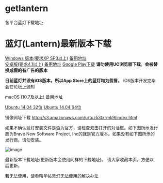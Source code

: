 # getlantern
各平台蓝灯下载地址
# 蓝灯(Lantern)最新版本下载

[Windows 版本(要求XP SP3以上)](https://raw.githubusercontent.com/getlantern/lantern-binaries/master/lantern-installer.exe)      [备用地址](https://s3.amazonaws.com/lantern/lantern-installer.exe)  
[安卓版(要求4.1以上)](https://raw.githubusercontent.com/getlantern/lantern-binaries/master/lantern-installer.apk)               [备用地址](https://s3.amazonaws.com/lantern/lantern-installer.apk) [Google Play下载](https://play.google.com/store/apps/details?id=org.getlantern.lantern) **请勿使用UC浏览器下载，会被替换成假的有广告的版本**  

**目前蓝灯并没有iOS版本，所以App Store上的蓝灯均为假冒。** iOS版本开发完毕会在论坛上通知

[macOS (10.7及以上)](https://raw.githubusercontent.com/getlantern/lantern-binaries/master/lantern-installer.dmg)              [备用地址](https://s3.amazonaws.com/lantern/lantern-installer.dmg) 

[Ubuntu 14.04 32位](https://raw.githubusercontent.com/getlantern/lantern-binaries/master/lantern-installer-32-bit.deb)
[Ubuntu 14.04 64位](https://raw.githubusercontent.com/getlantern/lantern-binaries/master/lantern-installer-64-bit.deb)


镜像网址下载
http://s3.amazonaws.com/urtuz53txrmk9/index.html

如果不确认蓝灯安装文件是否为官方，请检查双击打开的对话框。如下图所示发行商为Brave New Software Project, Inc的就是官方版本。如果没有如下图所示的发行商，请勿安装。

![image](https://cloud.githubusercontent.com/assets/20512438/20381528/a251d112-ac5c-11e6-9d14-8f796e0b4908.png)

最新版本下载地址(更新版本会使用同样的下载地址)。 请大家收藏本页，方便以后更新。

若无法使用，请看精华帖[蓝灯无法使用的解决办法](https://github.com/getlantern/download/wiki/FAQ)
